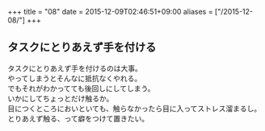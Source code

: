 +++
title = "08"
date = 2015-12-09T02:46:51+09:00
aliases = ["/2015-12-08/"]
+++

## タスクにとりあえず手を付ける

タスクにとりあえず手を付けるのは大事。  
やってしまうとそんなに抵抗なくやれる。  
でもそれがわかってても後回しにしてしまう。  
いかにしてちょっとだけ触るか。  
目につくところにおいといても、触らなかったら目に入ってストレス溜まるし。  
とりあえず触る、って癖をつけて置きたい。

